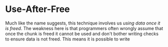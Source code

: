# Use-After-Free

Much like the name suggests, this technique involves us _using data once it is freed_. The weakness here is that programmers often wrongly assume that once the chunk is freed it cannot be used and don't bother writing checks to ensure data is not freed. This means it is possible to write


